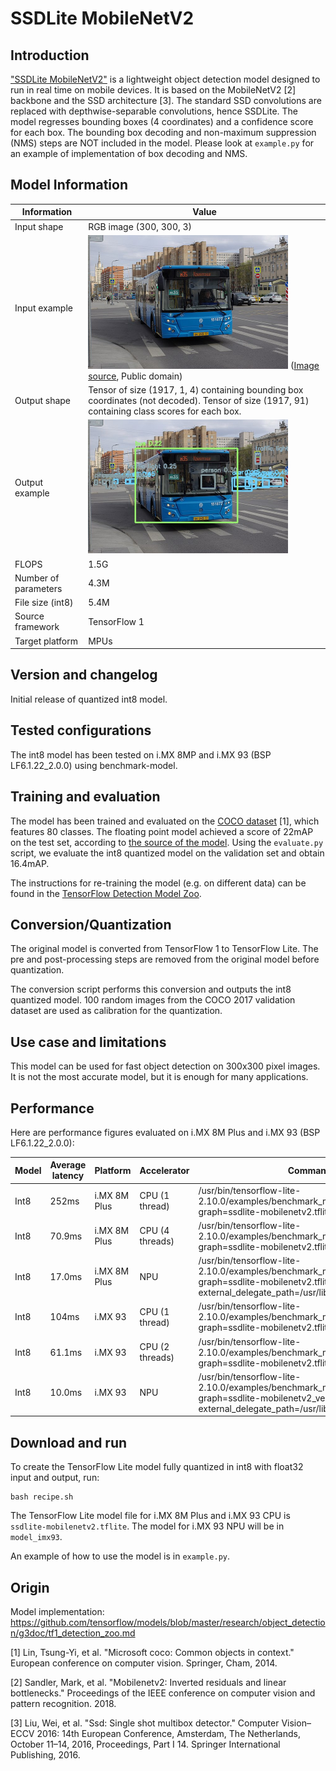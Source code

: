 # SSDLite MobileNetV2

## Introduction

["SSDLite MobileNetV2"](https://github.com/tensorflow/models/blob/master/research/object_detection/g3doc/tf1_detection_zoo.md) is a lightweight object detection model designed to run in real time on mobile devices. It is based on the MobileNetV2 [2] backbone and the SSD architecture [3]. The standard SSD convolutions are replaced with depthwise-separable convolutions, hence SSDLite.
The model regresses bounding boxes (4 coordinates) and a confidence score for each box. The bounding box decoding and non-maximum suppression (NMS) steps are NOT included in the model.
Please look at `example.py` for an example of implementation of box decoding and NMS.

## Model Information

Information   | Value
---           | ---
Input shape   | RGB image (300, 300, 3)
Input example | <img src="example_input.jpg" width=320px> ([Image source](https://commons.wikimedia.org/wiki/File:Moscow_bus_151872_2022-05.jpg), Public domain)
Output shape  | Tensor of size (1917, 1, 4) containing bounding box coordinates (not decoded). Tensor of size (1917, 91) containing class scores for each box.
Output example | <img src="example_output.jpg" width=320px>
FLOPS | 1.5G
Number of parameters | 4.3M
File size (int8) | 5.4M
Source framework | TensorFlow 1
Target platform | MPUs

## Version and changelog

Initial release of quantized int8 model.

## Tested configurations

The int8 model has been tested on i.MX 8MP and i.MX 93 (BSP LF6.1.22_2.0.0) using benchmark-model.

## Training and evaluation

The model has been trained and evaluated on the [COCO dataset](https://cocodataset.org/) [1], which features 80 classes.
The floating point model achieved a score of 22mAP on the test set, according to [the source of the model](https://github.com/tensorflow/models/blob/master/research/object_detection/g3doc/tf1_detection_zoo.md).
Using the `evaluate.py` script, we evaluate the int8 quantized model on the validation set and obtain 16.4mAP.

The instructions for re-training the model (e.g. on different data) can be found in the [TensorFlow Detection Model Zoo](https://github.com/tensorflow/models/blob/master/research/object_detection/g3doc/tf1_training_and_evaluation.md).

## Conversion/Quantization

The original model is converted from TensorFlow 1 to TensorFlow Lite.
The pre and post-processing steps are removed from the original model before quantization.

The conversion script performs this conversion and outputs the int8 quantized model.
100 random images from the COCO 2017 validation dataset are used as calibration for the quantization.

## Use case and limitations

This model can be used for fast object detection on 300x300 pixel images.
It is not the most accurate model, but it is enough for many applications.


## Performance

Here are performance figures evaluated on i.MX 8M Plus and i.MX 93 (BSP LF6.1.22_2.0.0):

Model   | Average latency  | Platform     | Accelerator       | Command
---     | ---              | ---          | ---               | ---
Int8    | 252ms            | i.MX 8M Plus |   CPU (1 thread)  | /usr/bin/tensorflow-lite-2.10.0/examples/benchmark_model --graph=ssdlite-mobilenetv2.tflite
Int8    | 70.9ms           | i.MX 8M Plus |   CPU (4 threads) | /usr/bin/tensorflow-lite-2.10.0/examples/benchmark_model --graph=ssdlite-mobilenetv2.tflite --num_threads=4
Int8    | 17.0ms           | i.MX 8M Plus |   NPU             | /usr/bin/tensorflow-lite-2.10.0/examples/benchmark_model --graph=ssdlite-mobilenetv2.tflite --external_delegate_path=/usr/lib/libvx_delegate.so
Int8    | 104ms            | i.MX 93      |   CPU (1 thread)  | /usr/bin/tensorflow-lite-2.10.0/examples/benchmark_model --graph=ssdlite-mobilenetv2.tflite
Int8    | 61.1ms           | i.MX 93      |   CPU (2 threads) | /usr/bin/tensorflow-lite-2.10.0/examples/benchmark_model --graph=ssdlite-mobilenetv2.tflite --num_threads=2
Int8    | 10.0ms           | i.MX 93      |   NPU             | /usr/bin/tensorflow-lite-2.10.0/examples/benchmark_model --graph=ssdlite-mobilenetv2_vela.tflite --external_delegate_path=/usr/lib/libethosu_delegate.so

## Download and run

To create the TensorFlow Lite model fully quantized in int8 with float32 input and output, run:

    bash recipe.sh

The TensorFlow Lite model file for i.MX 8M Plus and i.MX 93 CPU is `ssdlite-mobilenetv2.tflite`. The model for i.MX 93 NPU will be in `model_imx93`.

An example of how to use the model is in `example.py`.

## Origin

Model implementation: https://github.com/tensorflow/models/blob/master/research/object_detection/g3doc/tf1_detection_zoo.md

[1] Lin, Tsung-Yi, et al. "Microsoft coco: Common objects in context." European conference on computer vision. Springer, Cham, 2014.

[2] Sandler, Mark, et al. "Mobilenetv2: Inverted residuals and linear bottlenecks." Proceedings of the IEEE conference on computer vision and pattern recognition. 2018. 

[3] Liu, Wei, et al. "Ssd: Single shot multibox detector." Computer Vision–ECCV 2016: 14th European Conference, Amsterdam, The Netherlands, October 11–14, 2016, Proceedings, Part I 14. Springer International Publishing, 2016.
